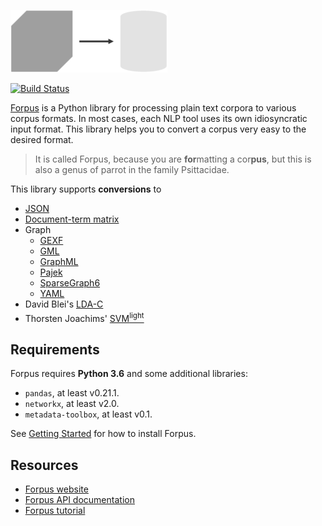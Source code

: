 ![Logo](docs/images/logo.png)

[![Build Status](https://travis-ci.org/severinsimmler/forpus.svg?branch=master)](https://travis-ci.org/severinsimmler/forpus)


[Forpus](https://severinsimmler.github.io/forpus) is a Python library for processing plain text corpora to various corpus formats. In most cases, each NLP tool uses its own idiosyncratic input format. This library helps you to convert a corpus very easy to the desired format.

> It is called Forpus, because you are **for**matting a cor**pus**, but this is also a genus of parrot in the family Psittacidae.

This library supports **conversions** to
* [JSON](https://www.json.org/index.html)
* [Document-term matrix](https://en.wikipedia.org/wiki/Document-term_matrix)
* Graph
    * [GEXF](https://gephi.org/gexf/format/)
    * [GML](https://gephi.org/users/supported-graph-formats/gml-format/)
    * [GraphML](http://graphml.graphdrawing.org/)
    * [Pajek](http://vlado.fmf.uni-lj.si/pub/networks/pajek/)
    * [SparseGraph6](https://networkx.github.io/documentation/networkx-1.10/reference/readwrite.sparsegraph6.html)
    * [YAML](http://yaml.org/)
* David Blei's [LDA-C](https://github.com/blei-lab/lda-c/blob/master/readme.txt)
* Thorsten Joachims' [SVM<sup>light<sup>](http://svmlight.joachims.org/)

## Requirements
Forpus requires **Python 3.6** and some additional libraries:
* `pandas`, at least v0.21.1.
* `networkx`, at least v2.0.
* `metadata-toolbox`, at least v0.1.

See [Getting Started](https://severinsimmler.github.io/forpus/gettingstarted.html) for how to install Forpus.

## Resources
* [Forpus website](https://severinsimmler.github.io/forpus)
* [Forpus API documentation](https://severinsimmler.github.io/forpus/gen/forpus.html)
* [Forpus tutorial](https://github.com/severinsimmler/forpus/blob/master/notebooks/A%20Walk%20Through%20Forpus.ipynb)
